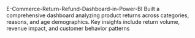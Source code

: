 E-Commerce-Return-Refund-Dashboard-in-Power-BI
Built a comprehensive dashboard analyzing product returns across categories, reasons, and age demographics. Key insights include return volume, revenue impact, and customer behavior patterns
